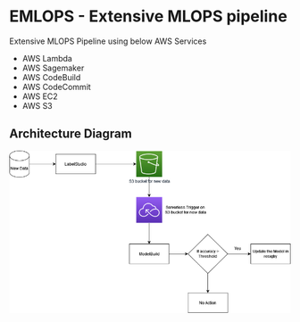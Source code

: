 # EMLOPS - Extensive MLOPS pipeline

Extensive MLOPS Pipeline using below AWS Services
- AWS Lambda
- AWS Sagemaker
- AWS CodeBuild
- AWS CodeCommit
- AWS EC2
- AWS S3

## Architecture Diagram

![Architecture-Diagram](/profile/ArchDiagram.png "Employee Data title")
